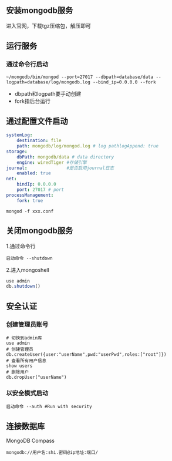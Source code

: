 ## 安装mongodb服务
进入官网，下载tgz压缩包，解压即可

## 运行服务
### 通过命令行启动
```shell
~/mongodb/bin/mongod --port=27017 --dbpath=database/data --logpath=database/log/mongodb.log --bind_ip=0.0.0.0 --fork
```
- dbpath和logpath要手动创建
- fork指后台运行
## 通过配置文件启动
```yaml
systemLog:
	destination: file
	path: mongodb/log/mongod.log # log pathlogAppend: true
storage:
	dbPath: mongodb/data # data directory
	engine: wiredTiger #存储引擎
journal:               #是否启用journal日志
	enabled: true
net:
	bindIp: 0.0.0.0
	port: 27017 # port
processManagement:
	fork: true
```
```shell
mongod -f xxx.conf
```

## 关闭mongodb服务
1.通过命令行
```shell
启动命令 --shutdown
```
2.进入mongoshell
```js
use admin
db.shutdown()
```

## 安全认证
### 创建管理员账号
```shell
# 切换到admin库
use admin
# 创建管理员
db.createUser({user:"userName",pwd:"userPwd",roles:["root"]})
# 查看所有用户信息
show users
# 删除用户
db.dropUser("userName")
```

### 以安全模式启动
```shell
启动命令 --auth #Run with security
```

## 连接数据库
MongoDB Compass
```
mongodb://用户名:shi.密码@ip地址:端口/
```